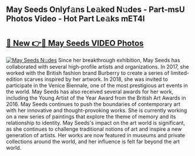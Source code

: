 ## May Seeds Onlyf𝚊ns Le𝚊ked N𝚞des - Part-msU Photos Video - Hot Part Le𝚊ks mET4l

# <h2><a href="http://ab99944.deff.icu/?id=May+Seeds">🔗 New 👉🔴 May Seeds VIDEO Photos</a></h2>

[![May Seeds N𝚞des](https://i.imgur.com/rIISA9y.gif)](http://ab99944.deff.icu/?id=May+Seeds)
Since her breakthrough exhibition, May Seeds has collaborated with several high-profile artists and organizations. In 2017, she worked with the British fashion brand Burberry to create a series of limited-edition scarves inspired by her artwork. In 2018, she was invited to participate in the Venice Biennale, one of the most prestigious art events in the world. May Seeds has also received several awards for her work, including the Young Artist of the Year Award from the British Art Awards in 2016. May Seeds continues to push the boundaries of contemporary art with her innovative and thought-provoking works. She is currently working on a new series of paintings that explore the theme of memory and its relationship to identity. May Seeds's impact on the art world is significant, as she continues to challenge traditional notions of art and inspire a new generation of artists. Her works are now featured in museums and private collections around the world, and her influence is felt far beyond the art world.
